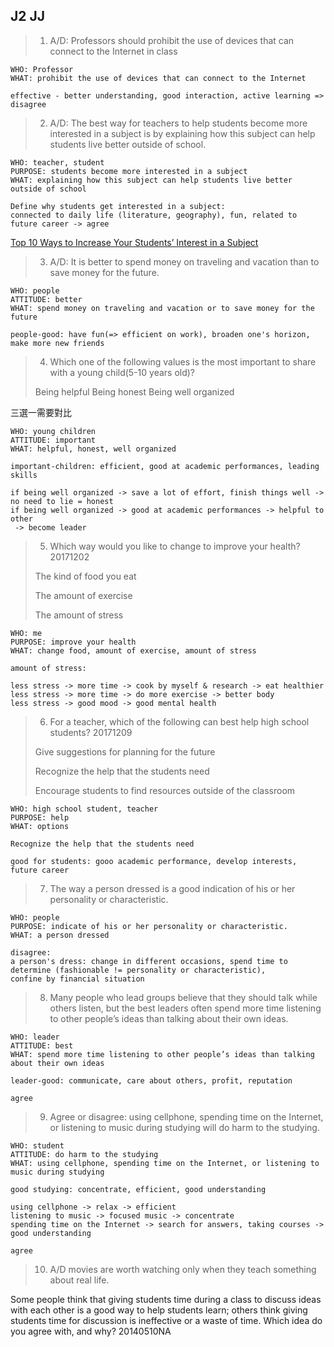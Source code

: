 ## J2 JJ


> 1. A/D: Professors should prohibit the use of devices that can connect to the Internet in class

```
WHO: Professor
WHAT: prohibit the use of devices that can connect to the Internet

effective - better understanding, good interaction, active learning => disagree
```

> 2. A/D: The best way for teachers to help students become more interested in a subject 
          is by explaining how this subject can help students live better outside of school.

```
WHO: teacher, student
PURPOSE: students become more interested in a subject
WHAT: explaining how this subject can help students live better outside of school

Define why students get interested in a subject: 
connected to daily life (literature, geography), fun, related to future career -> agree
```

[Top 10 Ways to Increase Your Students’ Interest in a Subject](https://www.emergingedtech.com/2016/04/10-ways-to-increase-students-interest-in-a-subject/)


> 3. A/D: It is better to spend money on traveling and vacation than to save money for the future.

```
WHO: people
ATTITUDE: better
WHAT: spend money on traveling and vacation or to save money for the future

people-good: have fun(=> efficient on work), broaden one's horizon, make more new friends
```

> 4. Which one of the following values is the most important to share with a young child(5-10 years old)? 
>
> Being helpful
> Being honest
> Being well organized

三選一需要對比
```
WHO: young children
ATTITUDE: important
WHAT: helpful, honest, well organized

important-children: efficient, good at academic performances, leading skills

if being well organized -> save a lot of effort, finish things well -> no need to lie = honest
if being well organized -> good at academic performances -> helpful to other
 -> become leader
```

> 5. Which way would you like to change to improve your health? 20171202 
>
>  The kind of food you eat
>
>  The amount of exercise
>
>  The amount of stress
>

```
WHO: me
PURPOSE: improve your health
WHAT: change food, amount of exercise, amount of stress

amount of stress:

less stress -> more time -> cook by myself & research -> eat healthier
less stress -> more time -> do more exercise -> better body
less stress -> good mood -> good mental health
```

> 6. For a teacher, which of the following can best help high school students? 20171209
>
> Give suggestions for planning for the future
>
> Recognize the help that the students need
>
> Encourage students to find resources outside of the classroom

```
WHO: high school student, teacher
PURPOSE: help
WHAT: options

Recognize the help that the students need

good for students: gooo academic performance, develop interests, future career
```

> 7. The way a person dressed is a good indication of his or her personality or characteristic. 

```
WHO: people
PURPOSE: indicate of his or her personality or characteristic.
WHAT: a person dressed

disagree:
a person's dress: change in different occasions, spend time to determine (fashionable != personality or characteristic), 
confine by financial situation
```

> 8. Many people who lead groups believe that they should talk while others listen, but the best leaders often spend more time listening to other people’s ideas than talking about their own ideas. 

```
WHO: leader
ATTITUDE: best
WHAT: spend more time listening to other people’s ideas than talking about their own ideas

leader-good: communicate, care about others, profit, reputation

agree
```

> 9. Agree or disagree: using cellphone, spending time on the Internet, or listening to music during studying will do harm to the studying.

```
WHO: student
ATTITUDE: do harm to the studying
WHAT: using cellphone, spending time on the Internet, or listening to music during studying

good studying: concentrate, efficient, good understanding

using cellphone -> relax -> efficient
listening to music -> focused music -> concentrate
spending time on the Internet -> search for answers, taking courses -> good understanding

agree
```

> 10. A/D movies are worth watching only when they teach something about real life.


Some people think that giving students time during a class to discuss ideas with each other is a good way to help students learn; others think giving students time for discussion is ineffective or a waste of time. Which idea do you agree with, and why? 20140510NA




